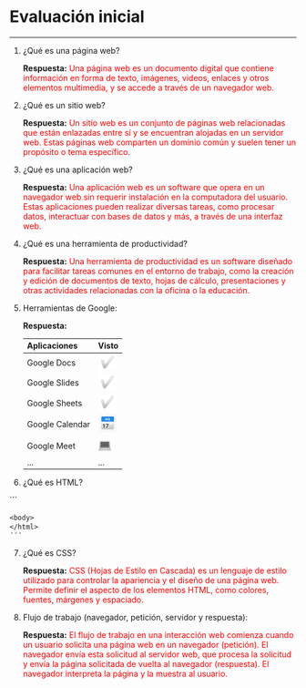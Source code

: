 # Evaluación inicial
________________________

1. ¿Qué es una página web?

   **Respuesta:** <span style="color:red">Una página web es un documento digital que contiene información en forma de texto, imágenes, videos, enlaces y otros elementos multimedia, y se accede a través de un navegador web.</span>

2. ¿Qué es un sitio web?

   **Respuesta:** <span style="color:red">Un sitio web es un conjunto de páginas web relacionadas que están enlazadas entre sí y se encuentran alojadas en un servidor web. Estas páginas web comparten un dominio común y suelen tener un propósito o tema específico.</span>

3. ¿Qué es una aplicación web?

   **Respuesta:** <span style="color:red">Una aplicación web es un software que opera en un navegador web sin requerir instalación en la computadora del usuario. Estas aplicaciones pueden realizar diversas tareas, como procesar datos, interactuar con bases de datos y más, a través de una interfaz web.</span>

4. ¿Qué es una herramienta de productividad?

   **Respuesta:** <span style="color:red">Una herramienta de productividad es un software diseñado para facilitar tareas comunes en el entorno de trabajo, como la creación y edición de documentos de texto, hojas de cálculo, presentaciones y otras actividades relacionadas con la oficina o la educación.</span>

5. Herramientas de Google:

   **Respuesta:** 

   |Aplicaciones| Visto|
   |------------|------|
   |Google Docs|![Tick](https://github.com/MerinoVic115/SMX2-M8UF1A2/blob/main/Captura%20de%20pantalla%202023-09-29%20160012.png "Tick")|
   |Google Slides|![Tick](https://github.com/MerinoVic115/SMX2-M8UF1A2/blob/main/Captura%20de%20pantalla%202023-09-29%20160012.png "Tick")|
   |Google Sheets|![Tick](https://github.com/MerinoVic115/SMX2-M8UF1A2/blob/main/Captura%20de%20pantalla%202023-09-29%20160012.png "Tick")|
   |Google Calendar|![Calendario](https://github.com/MerinoVic115/SMX2-M8UF1A2/blob/main/2.png "Calendario")|
   |Google Meet|![Google Meet](https://github.com/MerinoVic115/SMX2-M8UF1A2/blob/main/3.png "Google Meet")|
   |...|...|

6. ¿Qué es HTML?

  ´´´
   <!DOCTYPE html>
   <html lang="en">
   <head>
    <meta charset="UTF-8">
    <meta http-equiv="X-AU-Compatible" content=IE=edge">
    <meta name="viewport" content"width=device-width, initial-scale=1.0>
    </head>
    <body>

    <body>
    </html>
    ´´´    

7. ¿Qué es CSS?

   **Respuesta:** <span style="color:red">CSS (Hojas de Estilo en Cascada) es un lenguaje de estilo utilizado para controlar la apariencia y el diseño de una página web. Permite definir el aspecto de los elementos HTML, como colores, fuentes, márgenes y espaciado.</span>

8. Flujo de trabajo (navegador, petición, servidor y respuesta):

   **Respuesta:** <span style="color:red">El flujo de trabajo en una interacción web comienza cuando un usuario solicita una página web en un navegador (petición). El navegador envía esta solicitud al servidor web, que procesa la solicitud y envía la página solicitada de vuelta al navegador (respuesta). El navegador interpreta la página y la muestra al usuario.</span>
